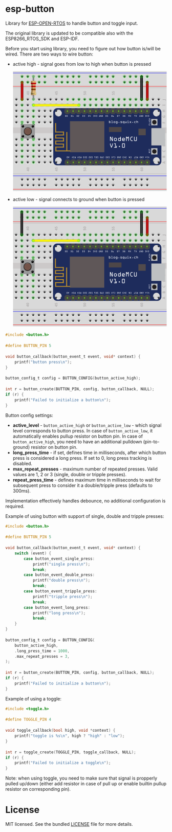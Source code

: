 esp-button
==========
Library for [ESP-OPEN-RTOS](https://github.com/SuperHouse/esp-open-rtos) to handle
button and toggle input.

The original library is updated to be compatible also with the ESP8266_RTOS_SDK and ESP-IDF.

Before you start using library, you need to figure out how button is/will be wired.
There are two ways to wire button:
* active high - signal goes from low to high when button is pressed

  ![Active high wiring](resources/active-high-wiring.png)
* active low - signal connects to ground when button is pressed

  ![Active low wiring](resources/active-low-wiring.png)

```c
#include <button.h>

#define BUTTON_PIN 5

void button_callback(button_event_t event, void* context) {
    printf("button press\n");
}

button_config_t config = BUTTON_CONFIG(button_active_high);

int r = button_create(BUTTON_PIN, config, button_callback, NULL);
if (r) {
    printf("Failed to initialize a button\n");
}
```

Button config settings:
* **active_level** - `button_active_high` or `button_active_low` - which signal level corresponds to button press. In case of `button_active_low`, it automatically enables pullup resistor on button pin. In case of `button_active_high`, you need to have an additional pulldown (pin-to-ground) resistor on button pin.
* **long\_press_time** - if set, defines time in milliseconds, after which button press is considered a long press. If set to 0, long press tracking is disabled.
* **max\_repeat_presses** - maximum number of repeated presses. Valid values are 1, 2 or 3 (single, double or tripple presses).
* **repeat\_press_time** - defines maximum time in milliseconds to wait for subsequent press to consider it a double/tripple press (defaults to 300ms).

Implementation effectively handles debounce, no additional configuration is required.

Example of using button with support of single, double and tripple presses:

```c
#include <button.h>

#define BUTTON_PIN 5

void button_callback(button_event_t event, void* context) {
    switch (event) {
        case button_event_single_press:
            printf("single press\n");
            break;
        case button_event_double_press:
            printf("double press\n");
            break;
        case button_event_tripple_press:
            printf("tripple press\n");
            break;
        case button_event_long_press:
            printf("long press\n");
            break;
    }
}

button_config_t config = BUTTON_CONFIG(
    button_active_high,
    .long_press_time = 1000,
    .max_repeat_presses = 3,
);

int r = button_create(BUTTON_PIN, config, button_callback, NULL);
if (r) {
    printf("Failed to initialize a button\n");
}
```

Example of using a toggle:

```c
#include <toggle.h>

#define TOGGLE_PIN 4

void toggle_callback(bool high, void *context) {
    printf("toggle is %s\n", high ? "high" : "low");
}

int r = toggle_create(TOGGLE_PIN, toggle_callback, NULL);
if (r) {
    printf("Failed to initialize a toggle\n");
}
```

Note: when using toggle, you need to make sure that signal is propperly pulled
up/down (either add resistor in case of pull up or enable builtin pullup resistor on
corresponding pin).

License
=======
MIT licensed. See the bundled [LICENSE](https://github.com/maximkulkin/esp-button/blob/master/LICENSE) file for more details.
